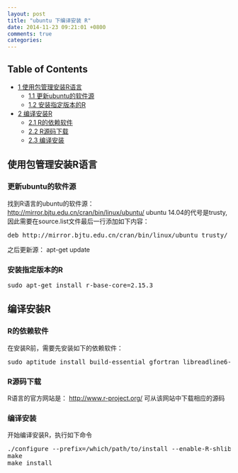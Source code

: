 ```yaml
---
layout: post
title: "ubuntu 下编译安装 R"
date: 2014-11-23 09:21:01 +0800
comments: true
categories: 
---
```



<div id="table-of-contents">
<h2>Table of Contents</h2>
<div id="text-table-of-contents">
<ul>
<li><a href="#sec-1">1 使用包管理安装R语言</a>
<ul>
<li><a href="#sec-1-1">1.1 更新ubuntu的软件源</a></li>
<li><a href="#sec-1-2">1.2 安装指定版本的R</a></li>
</ul>
</li>
<li><a href="#sec-2">2 编译安装R</a>
<ul>
<li><a href="#sec-2-1">2.1 R的依赖软件</a></li>
<li><a href="#sec-2-2">2.2 R源码下载</a></li>
<li><a href="#sec-2-3">2.3 编译安装</a></li>
</ul>
</li>
</ul>
</div>
</div>

<div id="outline-container-1" class="outline-2">
<h2 id="sec-1">使用包管理安装R语言</h2>
<div class="outline-text-2" id="text-1">


</div>

<div id="outline-container-1-1" class="outline-3">
<h3 id="sec-1-1">更新ubuntu的软件源</h3>
<div class="outline-text-3" id="text-1-1">

<p>   找到R语言的ubuntu的软件源： <a href="http://mirror.bjtu.edu.cn/cran/bin/linux/ubuntu/">http://mirror.bjtu.edu.cn/cran/bin/linux/ubuntu/</a>
   ubuntu 14.04的代号是trusty, 因此需要在source.list文件最后一行添加如下内容：
</p>


<pre class="example">deb http://mirror.bjtu.edu.cn/cran/bin/linux/ubuntu trusty/
</pre>

<p>
   之后更新源： apt-get update
</p></div>

</div>

<div id="outline-container-1-2" class="outline-3">
<h3 id="sec-1-2">安装指定版本的R</h3>
<div class="outline-text-3" id="text-1-2">




<pre class="example">sudo apt-get install r-base-core=2.15.3
</pre>


</div>
</div>

</div>

<div id="outline-container-2" class="outline-2">
<h2 id="sec-2">编译安装R</h2>
<div class="outline-text-2" id="text-2">


</div>

<div id="outline-container-2-1" class="outline-3">
<h3 id="sec-2-1">R的依赖软件</h3>
<div class="outline-text-3" id="text-2-1">

<p>   在安装R前，需要先安装如下的依赖软件：
</p>


<pre class="example">sudo aptitude install build-essential gfortran libreadline6-dev libxt-dev
</pre>

</div>

</div>

<div id="outline-container-2-2" class="outline-3">
<h3 id="sec-2-2">R源码下载</h3>
<div class="outline-text-3" id="text-2-2">

<p>   R语言的官方网站是： <a href="http://www.r-project.org/">http://www.r-project.org/</a>
   可从该网站中下载相应的源码
</p></div>

</div>

<div id="outline-container-2-3" class="outline-3">
<h3 id="sec-2-3">编译安装</h3>
<div class="outline-text-3" id="text-2-3">

<p>   开始编译安装R，执行如下命令
</p>


<pre class="example">./configure --prefix=/which/path/to/install --enable-R-shlib
make
make install
</pre>

</div>
</div>
</div>
